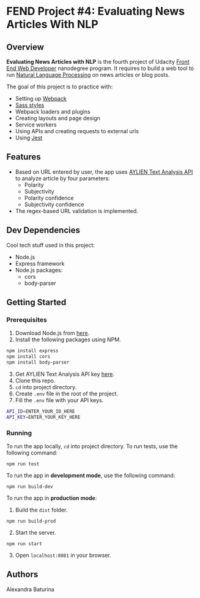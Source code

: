 # FEND Project #4: Evaluating News Articles With NLP
## Overview
**Evaluating News Articles with NLP** is the fourth project of Udacity [Front End Web Developer](https://www.udacity.com/course/front-end-web-developer-nanodegree--nd0011) nanodegree program. It requires to build a web tool to run [Natural Language Processing](https://en.wikipedia.org/wiki/Natural_language_processing) on news articles or blog posts.

The goal of this project is to practice with:
* Setting up [Webpack](https://webpack.js.org/guides/getting-started/)
* [Sass styles](https://sass-lang.com/guide)
* Webpack loaders and plugins
* Creating layouts and page design
* Service workers
* Using APIs and creating requests to external urls
* Using [Jest](https://jestjs.io/docs/en/getting-started)
## Features
* Based on URL entered by user, the app uses [AYLIEN Text Analysis API](https://docs.aylien.com/) to analyze article by four parameters:
  * Polarity
  * Subjectivity
  * Polarity confidence
  * Subjectivity confidence
* The regex-based URL validation is implemented.
## Dev Dependencies
Cool tech stuff used in this project:
* Node.js
* Express framework
* Node.js packages:
  * cors
  * body-parser
## Getting Started
### Prerequisites
1. Download Node.js from [here](https://nodejs.org/en/).
2. Install the following packages using NPM.
```sh
npm install express
npm install cors
npm install body-parser
```
3. Get AYLIEN Text Analysis API key [here](https://developer.aylien.com/signup).
4. Clone this repo.
5. ``cd`` into project directory.
6. Create ```.env``` file in the root of the project.
7. Fill the ```.env``` file with your API keys.
```sh
API_ID=ENTER_YOUR_ID_HERE
API_KEY=ENTER_YOUR_KEY_HERE
```
### Running
To run the app locally, ```cd``` into project directory.
To run tests, use the following command:
```
npm run test
```
To run the app in **development mode**, use the following command:
```
npm run build-dev
```
To run the app in **production mode**:
1. Build the ```dist``` folder.
```
npm run build-prod
```
2. Start the server.
```
npm run start
```
3. Open ```localhost:8081``` in your browser.

## Authors
Alexandra Baturina
